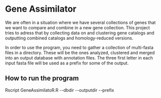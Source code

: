 # Gene Assimilator

We are often in a situation where we have several collections of genes that we want to compare and combine in a new gene collection.
This project tries to adress that by collecting data on and clustering gene catalogs and outputting combined catalogs and homology-reduced versions.

In order to use the program, you need to gather a collection of multi-fasta files in a directory.
These will be the ones analyzed, clustered and merged into an output database with annotation files.
The three first letter in each input fasta file will be used as a prefix for some of the output.


## How to run the program
Rscript GeneAssimilatoR.R --dbdir <myInputDir> --outputdir <myOutputDir> --prefix <myOutputPrefix>
